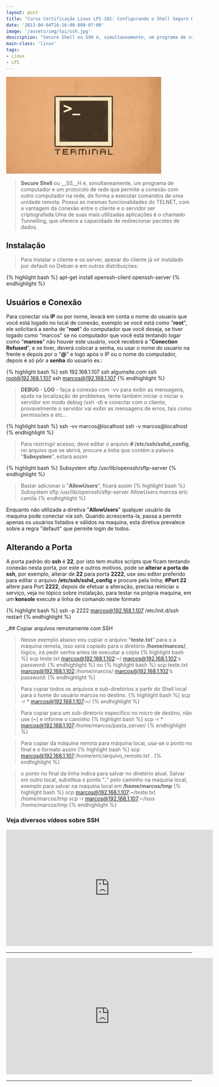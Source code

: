 ```yaml
---
layout: post
title: "Curso Certificação Linux LPI-102: Configurando o Shell Seguro OpenSSH"
date: '2013-04-04T16:16:00.000-07:00'
image: '/assets/img/lpi/ssh.jpg'
description: "Secure Shell ou SSH é, simultaneamente, um programa de computador e um protocolo de rede que permite a conexão com outro computador na rede"
main-class: 'linux'
tags:
- Linux
- LPI
---
```


![Configurando o Shell Seguro OpenSSH](/assets/img/lpi/ssh.jpg "Configurando o Shell Seguro OpenSSH")

> __Secure Shell__ ou __SS__H é, simultaneamente, um programa de computador e um protocolo de rede que permite a conexão com outro computador na rede, de forma a executar comandos de uma unidade remota. Possui as mesmas funcionalidades do TELNET, com a vantagem da conexão entre o cliente e o servidor ser criptografada.Uma de suas mais utilizadas aplicações é o chamado Tunnelling, que oferece a capacidade de redirecionar pacotes de dados.

## Instalação

> Para instalar o cliente e os server, apesar do cliente já vir instalado por default no Debian e em outras distribuições:

{% highlight bash %}
apt-get install openssh-client openssh-server
{% endhighlight %}

## Usuários e Conexão

Para conectar via __IP__ ou por nome, levará em conta o nome do usuario que você está logado no local de conexão, exemplo se você está como "__root__", ele solicitará a senha de "__root__" do computador que você deseja, se tiver logado como "marcos" se no computador que você está tentando logar como "__marcos__" não houver este usuário, você receberá a "__Conection Refused__", e se tiver, deverá colocar a senha, ou usar o nome do usuario na frente e depois por o "__@__" e logo após o IP ou o nome do computador, depois é só pôr a __senha__ do usuario ex.:

{% highlight bash %}
ssh 192.168.1.107
ssh algumsite.com
ssh root@192.168.1.107
ssh marcos@192.168.1.107
{% endhighlight %}

> __DEBUG__ - __LOG__ - faça a conexão com -vv para exibir as mensagens, ajuda na localização de problemas, tente também iniciar o iniciar o servidor em modo debug (ssh -d) e conectar com o cliente, provavelmente o servidor vai exibir as mensagens de erros, tais como permissões e etc...

{% highlight bash %}
ssh -vv marcos@localhost
ssh -v marcos@localhost
{% endhighlight %}

> Para restringir acesso, deve editar o arquivo __# /etc/ssh/sshd_config__, no arquivo que se abrirá, procure a linha que contém a palavra "__Subsystem__", estará assim

{% highlight bash %}
Subsystem sftp /usr/lib/openssh/sftp-server
{% endhighlight %}

> Bastar adicionar o "__AllowUsers__", ficará assim
{% highlight bash %}
Subsystem sftp /usr/lib/openssh/sftp-server
AllowUsers marcos eric camila
{% endhighlight %}

Enquanto não utilizada a diretiva "__AllowUsers__" qualquer usuário da maquina pode conectar via ssh. Quando acrescenta-la, passa a permitir apenas os usuários listados e válidos na maquina, esta diretiva prevalece sobre a regra "default" que permite login de todos.


## Alterando a Porta

A porta padrão do __ssh__ é __22__, por isto tem muitos scripts que ficam tentando conexão nesta porta, por este e outros motivos, pode se __alterar a porta do ssh__, por exemplo, alterar de __22__ para porta __2222__, use seu editor preferido para editar o arquivo __/etc/ssh/sshd_config__ e procure pela linha; __#Port 22__ altere para Port __2222__, depois de efetuar a alteração, precisa reiniciar o serviço, veja no tópico sobre instalação, para testar na própria maquina, em um __konsole__ execute a linha de comando neste formato

{% highlight bash %}
ssh -p 2222 marcos@192.168.1.107
/etc/init.d/ssh restart
{% endhighlight %}

_## Copiar arquivos remotamente com SSH

> Nesse exemplo abaixo vou copiar o arquivo "__teste.txt__" para o a máquina remota, isso será copiado para o diretório __/home/marcos/__, lógico, irá pedir senha antes de executar a cópia
{% highlight bash %}
scp teste.txt marcos@192.168.1.102:~/
marcos@192.168.1.102's password:
{% endhighlight %} 
ou 
{% highlight bash %}
scp teste.txt marcos@192.168.1.102:/home/marcos/
marcos@192.168.1.102's password:
{% endhighlight %}

> Para copiar todos os arquivos e sub-diretórios a partir do Shell local para o home do usuário marcos no destino.
{% highlight bash %}
scp -r * marcos@192.168.1.107:~/
{% endhighlight %}

> Para copiar para um sub-diretorio especifico no micro de destino, não use (__~__) e informe o caminho
{% highlight bash %}
scp -r * marcos@192.168.1.107:/home/marcos/pasta_server/
{% endhighlight %}

> Para copiar da máquina remota para máquina local, usa-se o ponto no final e o formato assim
{% highlight bash %}
scp marcos@192.168.1.107:/home/eric/arquivo_remoto.txt . 
{% endhighlight %}

> o ponto no final da linha indica para salvar no diretório atual. Salvar em outro local, substitua o ponto "__.__" pelo caminho na maquina local, exemplo para salvar na maquina local em __/home/marcos/tmp__
{% highlight bash %}
scp marcos@192.168.1.107:~/teste.txt /home/marcos/tmp
scp -r marcos@192.168.1.107:~/isos /home/marcos/tmp
{% endhighlight %}

### Veja diversos vídeos sobre SSH

<iframe width="560" height="315" src="https://www.youtube.com/embed/zl4PFglKeLY" frameborder="0" allowfullscreen></iframe>

***

<iframe width="560" height="315" src="https://www.youtube.com/embed/c42j3B8HRG0" frameborder="0" allowfullscreen></iframe>

***


